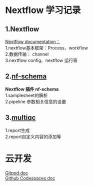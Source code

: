 # Nextflow 学习记录
## 1.Nextflow 
[Nextflow documentation：](https://www.nextflow.io/docs/latest/)  
1.nextflow基本框架：Process、workflow  
2.数据传输： channel  
3.nextflow config、nextflow 运行等  
## 2.[nf-schema](https://nextflow-io.github.io/nf-schema/latest/)
**Nextflow 插件 nf-schema**  
1.samplesheet的解析  
2.pipeline 参数相关信息的设置
## 3.[multiqc](https://multiqc.info/docs/)
1.report生成  
2.report自定义内容的添加等

# 云开发
[Gitpod doc](https://www.gitpod.io/docs/introduction)  
[Github Codespaces doc](https://docs.github.com/zh/codespaces)
